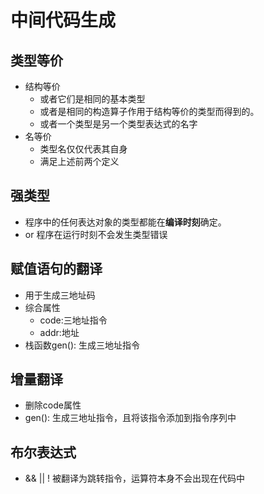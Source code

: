 # 中间代码生成

## 类型等价

+ 结构等价
  + 或者它们是相同的基本类型
  + 或者是相同的构造算子作用于结构等价的类型而得到的。
  + 或者一个类型是另一个类型表达式的名字
+ 名等价
  + 类型名仅仅代表其自身
  + 满足上述前两个定义

## 强类型
+ 程序中的任何表达对象的类型都能在**编译时刻**确定。
+ or 程序在运行时刻不会发生类型错误

## 赋值语句的翻译
+ 用于生成三地址码
+ 综合属性
  + code:三地址指令
  + addr:地址
+ 栈函数gen(): 生成三地址指令

## 增量翻译
+ 删除code属性
+ gen(): 生成三地址指令，且将该指令添加到指令序列中


## 布尔表达式
+ && || ! 被翻译为跳转指令，运算符本身不会出现在代码中
